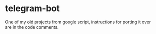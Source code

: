 # telegram-bot
One of my old projects from google script, instructions for porting it over are in the code comments.
